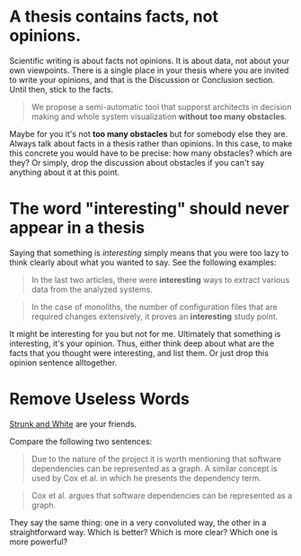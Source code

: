 


A thesis contains facts, not opinions.
====

Scientific writing is about facts not opinions. It is about data, not about your own viewpoints. There is a single place in your thesis where you are invited to write your opinions, and that is the Discussion or Conclusion section. Until then, stick to the facts. 

  > We propose a semi-automatic tool that supporst architects in decision making and whole system visualization **without too many obstacles**.

Maybe for you it's not **too many obstacles** but for somebody else they are. Always talk about facts in a thesis rather than opinions. In this case, to make this concrete you would have to be precise: how many obstacles? which are they? Or simply, drop the discussion about obstacles if you can't say anything about it at this point. 



The word "interesting" should never appear in a thesis
===
Saying that something is *interesting* simply means that you were too lazy to think clearly about what you wanted to say. 
See the following examples: 

  > In the last two articles, there were **interesting** ways to extract various data from the analyzed systems.

  > In the case of monoliths, the number of configuration files that are required changes extensively, it proves an **interesting** study point. 

It might be interesting for you but not for me. Ultimately that something is interesting, it's your opinion. Thus, either think deep about what are the facts that you thought were interesting, and list them. Or just drop this opinion sentence alltogether.


Remove Useless Words
===

[Strunk and White](https://www.amazon.com/Elements-Style-William-Strunk-Jr/dp/194564401X) are your friends. 

Compare the following two sentences: 

 > Due to the nature of the project it is worth mentioning that software dependencies can be represented as a graph. A similar concept is used by Cox et al. in which he presents the dependency term.  
 
 > Cox et al. argues that software dependencies can be represented as a graph. 
 
They say the same thing: one in a very convoluted way, the other in a straightforward way. 
Which is better? Which is more clear? Which one is more powerful? 

